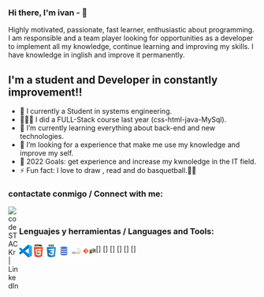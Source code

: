 ### Hi there, I'm ivan -  👋 
Highly motivated, passionate, fast learner, enthusiastic about programming.
I am responsible and a team player looking for opportunities as a developer to implement all my knowledge, continue learning and improving my skills.
I have knowledge in inglish and improve it permanently.


## I'm a student and  Developer in constantly improvement!!

- 🔭 I currently a Student in systems engineering. 
- 👨🏻‍💻 I did a FULL-Stack course last year (css-html-java-MySql).
- 🌱 I’m currently learning everything about back-end  and new technologies.
- 👯 I’m looking for a experience  that make me use my knowledge and improve my self.
- 🥅 2022 Goals:  get experience and increase my kwnoledge in the  IT field.  
- ⚡ Fun fact: I love to draw , read and do basquetball.🏀🏀

### contactate conmigo / Connect with me:

[<img align="left" alt="codeSTACKr | LinkedIn" width="22px" src="https://cdn.jsdelivr.net/npm/simple-icons@v3/icons/linkedin.svg" />][linkedin]
<br />

### Lenguajes y herramientas / Languages and Tools:

[<img align="left" alt="Visual Studio Code" width="26px" src="https://raw.githubusercontent.com/github/explore/80688e429a7d4ef2fca1e82350fe8e3517d3494d/topics/visual-studio-code/visual-studio-code.png" />]
[<img align="left" alt="HTML5" width="26px" src="https://raw.githubusercontent.com/github/explore/80688e429a7d4ef2fca1e82350fe8e3517d3494d/topics/html/html.png" />]
[<img align="left" alt="CSS3" width="26px" src="https://raw.githubusercontent.com/github/explore/80688e429a7d4ef2fca1e82350fe8e3517d3494d/topics/css/css.png" />]
[<img align="left" alt="SQL" width="26px" src="https://raw.githubusercontent.com/github/explore/80688e429a7d4ef2fca1e82350fe8e3517d3494d/topics/sql/sql.png" />]
[<img align="left" alt="MySQL" width="26px" src="https://raw.githubusercontent.com/github/explore/80688e429a7d4ef2fca1e82350fe8e3517d3494d/topics/mysql/mysql.png" />]
[<img align="left" alt="Git" width="26px" src="https://raw.githubusercontent.com/github/explore/80688e429a7d4ef2fca1e82350fe8e3517d3494d/topics/git/git.png" />]

<br />


[linkedin]: https://www.linkedin.com/in/ivan-ortega-adrian/
